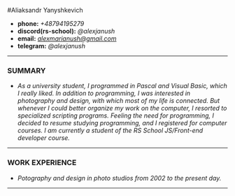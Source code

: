#Aliaksandr Yanyshkevich
- **phone:** *+48794195279*
- **discord(rs-school):** *@alexjanush*
- **email:** *alexmarianush@gmail.com*
- **telegram:** *@alexjanush*
---
### SUMMARY
- *As a university student, I programmed in Pascal and Visual Basic, which I really liked. In addition to programming, I was interested in photography and design, with which most of my life is connected. But whenever I could better organize my work on the computer, I resorted to specialized scripting programs. Feeling the need for programming, I decided to resume studying programming, and I registered for computer courses. I am currently a student of the RS School JS/Front-end developer course.*
---
### WORK EXPERIENCE
- *Potography and design in photo studios from 2002 to the present day.*
---
